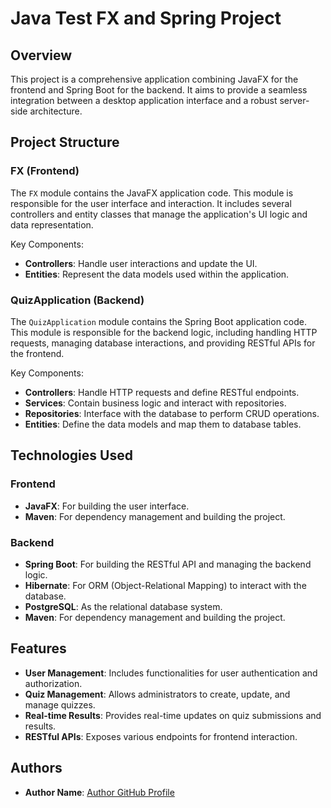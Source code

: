 # Java Test FX and Spring Project

## Overview

This project is a comprehensive application combining JavaFX for the frontend and Spring Boot for the backend. It aims to provide a seamless integration between a desktop application interface and a robust server-side architecture.

## Project Structure

### FX (Frontend)

The `FX` module contains the JavaFX application code. This module is responsible for the user interface and interaction. It includes several controllers and entity classes that manage the application's UI logic and data representation.

Key Components:
- **Controllers**: Handle user interactions and update the UI.
- **Entities**: Represent the data models used within the application.

### QuizApplication (Backend)

The `QuizApplication` module contains the Spring Boot application code. This module is responsible for the backend logic, including handling HTTP requests, managing database interactions, and providing RESTful APIs for the frontend.

Key Components:
- **Controllers**: Handle HTTP requests and define RESTful endpoints.
- **Services**: Contain business logic and interact with repositories.
- **Repositories**: Interface with the database to perform CRUD operations.
- **Entities**: Define the data models and map them to database tables.

## Technologies Used

### Frontend
- **JavaFX**: For building the user interface.
- **Maven**: For dependency management and building the project.

### Backend
- **Spring Boot**: For building the RESTful API and managing the backend logic.
- **Hibernate**: For ORM (Object-Relational Mapping) to interact with the database.
- **PostgreSQL**: As the relational database system.
- **Maven**: For dependency management and building the project.

## Features

- **User Management**: Includes functionalities for user authentication and authorization.
- **Quiz Management**: Allows administrators to create, update, and manage quizzes.
- **Real-time Results**: Provides real-time updates on quiz submissions and results.
- **RESTful APIs**: Exposes various endpoints for frontend interaction.

## Authors

- **Author Name**: [Author GitHub Profile](https://github.com/bajkacper)
  

